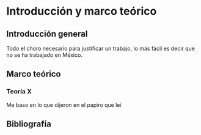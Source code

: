 # Introducción y marco teórico 

## Introducción general

Todo el choro necesario para justificar un trabajo, lo más fácil es decir que no se ha trabajado en México. 

## Marco teórico

### Teoría X

Me baso en lo que dijeron en el papiro que leí

 

## Bibliografía
<div id="refs"></div>
